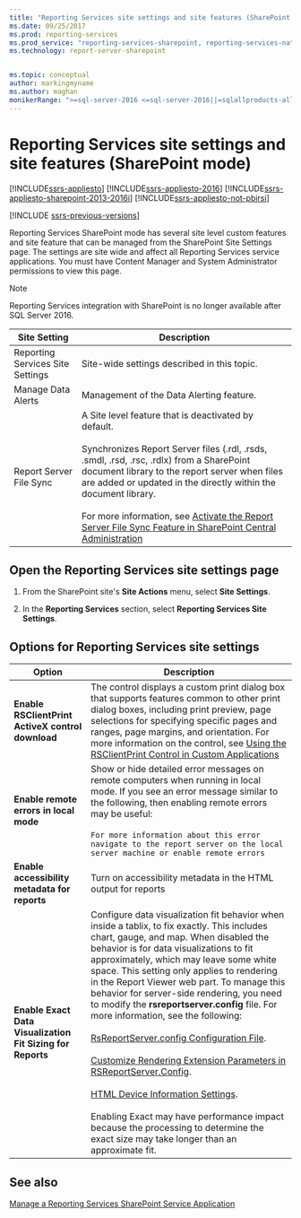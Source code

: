 ```yaml
---
title: "Reporting Services site settings and site features (SharePoint mode) | Microsoft Docs"
ms.date: 09/25/2017
ms.prod: reporting-services
ms.prod_service: "reporting-services-sharepoint, reporting-services-native"
ms.technology: report-server-sharepoint


ms.topic: conceptual
author: markingmyname
ms.author: maghan
monikerRange: ">=sql-server-2016 <=sql-server-2016||=sqlallproducts-allversions"
---
```

# Reporting Services site settings and site features (SharePoint mode)

[!INCLUDE[ssrs-appliesto](../../includes/ssrs-appliesto.md)] [!INCLUDE[ssrs-appliesto-2016](../../includes/ssrs-appliesto-2016.md)] [!INCLUDE[ssrs-appliesto-sharepoint-2013-2016i](../../includes/ssrs-appliesto-sharepoint-2013-2016.md)] [!INCLUDE[ssrs-appliesto-not-pbirsi](../../includes/ssrs-appliesto-not-pbirs.md)]

[!INCLUDE [ssrs-previous-versions](../../includes/ssrs-previous-versions.md)]

Reporting Services SharePoint mode has several site level custom features and site feature that can be managed from the SharePoint Site Settings page. The settings are site wide and affect all Reporting Services service applications. You must have Content Manager and System Administrator permissions to view this page.  

> [!NOTE]
> Reporting Services integration with SharePoint is no longer available after SQL Server 2016.

|Site Setting|Description|  
|------------------|-----------------|  
|Reporting Services Site Settings|Site-wide settings described in this topic.|  
|Manage Data Alerts|Management of the Data Alerting feature.|  
|Report Server File Sync|A Site level feature that is deactivated by default.<br /><br /> Synchronizes Report Server files (.rdl, .rsds, .smdl, .rsd, .rsc, .rdlx) from a SharePoint document library to the report server when files are added or updated in the directly within the document library.<br /><br /> For more information, see [Activate the Report Server File Sync Feature in SharePoint Central Administration](../../reporting-services/report-server-sharepoint/activate-the-report-server-file-sync-feature-in-sharepoint-ca.md)|  
  
## Open the Reporting Services site settings page
  
1.  From the SharePoint site's **Site Actions** menu, select **Site Settings**.  
  
2.  In the **Reporting Services** section, select **Reporting Services Site Settings**.  
  
## Options for Reporting Services site settings
  
|Option|Description|  
|------------|-----------------|  
|**Enable RSClientPrint ActiveX control download**|The control displays a custom print dialog box that supports features common to other print dialog boxes, including print preview, page selections for specifying specific pages and ranges, page margins, and orientation. For more information on the control, see [Using the RSClientPrint Control in Custom Applications](../../reporting-services/report-server-web-service/net-framework/using-the-rsclientprint-control-in-custom-applications.md)|  
|**Enable remote errors in local mode**|Show or hide detailed error messages on remote computers when running in local mode. If you see an error message similar to the following, then enabling remote errors may be useful:<br /><br /> `For more information about this error navigate to the report server on the local server machine or enable remote errors`|  
|**Enable accessibility metadata for reports**|Turn on accessibility metadata in the HTML output for reports|  
|**Enable Exact Data Visualization Fit Sizing for Reports**|Configure data visualization fit behavior when inside a tablix, to fix exactly. This includes chart, gauge, and map. When disabled the behavior is for data visualizations to fit approximately, which may leave some white space. This setting only applies to rendering in the Report Viewer web part. To manage this behavior for server-side rendering, you need to modify the **rsreportserver.config** file. For more information, see the following:<br /><br /> [RsReportServer.config Configuration File](../../reporting-services/report-server/rsreportserver-config-configuration-file.md).<br /><br /> [Customize Rendering Extension Parameters in RSReportServer.Config](../../reporting-services/customize-rendering-extension-parameters-in-rsreportserver-config.md).<br /><br /> [HTML Device Information Settings](../../reporting-services/html-device-information-settings.md).<br /><br /> Enabling Exact may have performance impact because the processing to determine the exact size may take longer than an approximate fit.|  
  
## See also

 [Manage a Reporting Services SharePoint Service Application](../../reporting-services/report-server-sharepoint/manage-a-reporting-services-sharepoint-service-application.md)  
  
  
